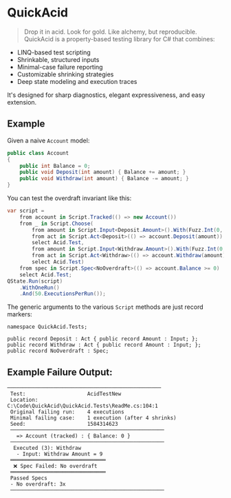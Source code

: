 # QuickAcid
> Drop it in acid. Look for gold. Like alchemy, but reproducible.  
QuickAcid is a property-based testing library for C# that combines:

* LINQ-based test scripting
* Shrinkable, structured inputs
* Minimal-case failure reporting
* Customizable shrinking strategies
* Deep state modeling and execution traces

It's designed for sharp diagnostics, elegant expressiveness, and easy extension.  
## Example
Given a naive `Account` model:  
```csharp
public class Account
{
    public int Balance = 0;
    public void Deposit(int amount) { Balance += amount; }
    public void Withdraw(int amount) { Balance -= amount; }
}
```
You can test the overdraft invariant like this:  
```csharp
var script =
    from account in Script.Tracked(() => new Account())
    from _ in Script.Choose(
        from amount in Script.Input<Deposit.Amount>().With(Fuzz.Int(0, 10))
        from act in Script.Act<Deposit>(() => account.Deposit(amount))
        select Acid.Test,
        from amount in Script.Input<Withdraw.Amount>().With(Fuzz.Int(0, 10))
        from act in Script.Act<Withdraw>(() => account.Withdraw(amount))
        select Acid.Test)
    from spec in Script.Spec<NoOverdraft>(() => account.Balance >= 0)
    select Acid.Test;
QState.Run(script)
    .WithOneRun()
    .And(50.ExecutionsPerRun());
```
The generic arguments to the various `Script` methods are just record markers:  
```
namespace QuickAcid.Tests;

public record Deposit : Act { public record Amount : Input; };
public record Withdraw : Act { public record Amount : Input; };
public record NoOverdraft : Spec;
```
## Example Failure Output:
```
──────────────────────────────────────────────────
 Test:                    AcidTestNew
 Location:                C:\Code\QuickAcid\QuickAcid.Tests\ReadMe.cs:104:1
 Original failing run:    4 executions
 Minimal failing case:    1 execution (after 4 shrinks)
 Seed:                    1584314623
 ──────────────────────────────────────────────────
   => Account (tracked) : { Balance: 0 }
 ──────────────────────────────────────────────────
  Executed (3): Withdraw
   - Input: Withdraw Amount = 9
 ═══════════════════════════════
  ❌ Spec Failed: No overdraft
 ═══════════════════════════════
 Passed Specs
 - No overdraft: 3x
 ──────────────────────────────────────────────────
```
